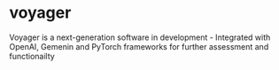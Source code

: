 # voyager
Voyager is a next-generation software in development
    - Integrated with OpenAI, Gemenin and PyTorch frameworks for further assessment and functionailty